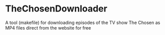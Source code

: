 # TheChosenDownloader
A tool (makefile) for downloading episodes of the TV show The Chosen as MP4 files direct from the website for free
